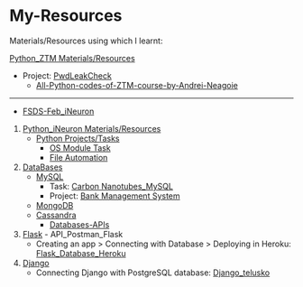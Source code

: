 # My-Resources
Materials/Resources using which I learnt:

  [Python_ZTM Materials/Resources](https://github.com/KrsnaAleti/My_Resources/tree/main/Python_ZTM)
   * Project: [PwdLeakCheck](https://github.com/KrsnaAleti/PwdLeakCheck)
     * [All-Python-codes-of-ZTM-course-by-Andrei-Neagoie](https://github.com/KrsnaAleti/All-Python-codes-of-ZTM-course-by-Andrei-Neagoie)
---------------------------------------------------------------------------------------------------------------------------------------------

 - [FSDS-Feb_iNeuron](https://ineuron.ai/course/full-stack-data-science-feb21-batch?source=learn_page)

1. [Python_iNeuron Materials/Resources](https://github.com/KrsnaAleti/My_Resources/tree/main/Python_iNeuron)
   *  [Python Projects/Tasks](https://github.com/KrsnaAleti/My_Resources/tree/main/Python_iNeuron/Tasks_Challenges)
      * [OS Module Task](https://github.com/KrsnaAleti/My_Resources/tree/main/Python_iNeuron/Tasks_Challenges/OS%20Module%20Task)
      * [File Automation](https://github.com/KrsnaAleti/My_Resources/tree/main/Python_iNeuron/Tasks_Challenges/File%20Automation%20Task)
2. [DataBases](https://github.com/KrsnaAleti/My_Resources/tree/main/Databases)
   * [MySQL](https://github.com/KrsnaAleti/My_Resources/tree/main/Databases/MySQL)
      * Task: [Carbon Nanotubes_MySQL](https://github.com/KrsnaAleti/My_Resources/tree/main/Databases/MySQL/Tasks_Challenges)
      * Project: [Bank Management System](https://github.com/KrsnaAleti/Bank-Management-System_MySQL)
   * [MongoDB](https://github.com/KrsnaAleti/My_Resources/tree/main/Databases/MongoDB)
   * [Cassandra](https://github.com/KrsnaAleti/My_Resources/tree/main/Databases/Cassandra)
     * [Databases-APIs](https://github.com/KrsnaAleti/My_Resources/tree/main/Databases/Databases_APIs)
3. [Flask](https://github.com/KrsnaAleti/My_Resources/tree/main/Flask) - API_Postman_Flask
    * Creating an app > Connecting with Database > Deploying in Heroku: [Flask_Database_Heroku](https://github.com/KrsnaAleti/My_Resources/tree/main/Flask_Database_Heroku)
4. [Django](https://github.com/KrsnaAleti/My_Resources/tree/main/Django)
     * Connecting Django with PostgreSQL database: [Django_telusko](https://github.com/KrsnaAleti/My_Resources/tree/main/Django_telusko)
